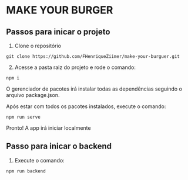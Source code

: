 # MAKE YOUR BURGER

## Passos para inicar o projeto

1. Clone o repositório
```shell
git clone https://github.com/FHenriqueZiimer/make-your-burguer.git
```

2. Acesse a pasta raiz do projeto e rode o comando:

```shell
npm i
```

O gerenciador de pacotes irá instalar todas as dependências seguindo o arquivo package.json.

Após estar com todos os pacotes instalados, execute o comando:

```shell
npm run serve
```
Pronto! A app irá iniciar localmente

## Passo para inicar o backend

1. Execute o comando:

```shell
npm run backend
```
